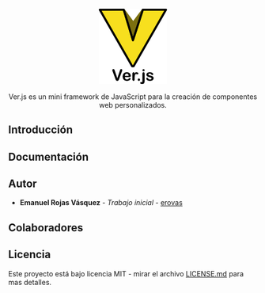 <p align="center">
  <img src="https://github.com/erovas/Ver.js/blob/master/Ver.js-logo.png" width="137.5" heigth="151.75">
</p>
<p align="center">
  Ver.js es un mini framework de JavaScript para la creación de componentes web personalizados.
</p>

## Introducción

## Documentación

## Autor

* **Emanuel Rojas Vásquez** - *Trabajo inicial* - [erovas](https://github.com/erovas)

## Colaboradores


## Licencia

Este proyecto está bajo licencia MIT - mirar el archivo [LICENSE.md](https://github.com/erovas/Ver.js/blob/master/LICENSE) para mas detalles.
